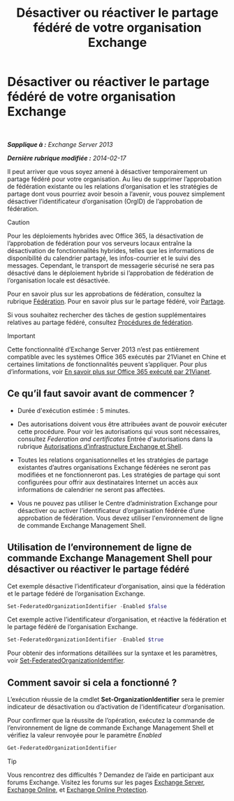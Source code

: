 ﻿---
title: 'Désactiver ou réactiver le partage fédéré de votre organisation Exchange'
TOCTitle: Désactiver ou réactiver le partage fédéré de votre organisation Exchange
ms:assetid: d36490d8-0268-47b9-a6d4-e56427f1b02e
ms:mtpsurl: https://technet.microsoft.com/fr-fr/library/JJ657497(v=EXCHG.150)
ms:contentKeyID: 50479238
ms.date: 05/23/2018
mtps_version: v=EXCHG.150
ms.translationtype: MT
---

# Désactiver ou réactiver le partage fédéré de votre organisation Exchange

 

_**Sapplique à :** Exchange Server 2013_

_**Dernière rubrique modifiée :** 2014-02-17_

Il peut arriver que vous soyez amené à désactiver temporairement un partage fédéré pour votre organisation. Au lieu de supprimer l’approbation de fédération existante ou les relations d’organisation et les stratégies de partage dont vous pourriez avoir besoin a l’avenir, vous pouvez simplement désactiver l’identificateur d’organisation (OrgID) de l’approbation de fédération.

> [!CAUTION]
> Pour les déploiements hybrides avec Office 365, la désactivation de l’approbation de fédération pour vos serveurs locaux entraîne la désactivation de fonctionnalités hybrides, telles que les informations de disponibilité du calendrier partagé, les infos-courrier et le suivi des messages. Cependant, le transport de messagerie sécurisé ne sera pas désactivé dans le déploiement hybride si l’approbation de fédération de l’organisation locale est désactivée.


Pour en savoir plus sur les approbations de fédération, consultez la rubrique [Fédération](federation-exchange-2013-help.md). Pour en savoir plus sur le partage fédéré, voir [Partage](sharing-exchange-2013-help.md).

Si vous souhaitez rechercher des tâches de gestion supplémentaires relatives au partage fédéré, consultez [Procédures de fédération](federation-procedures-exchange-2013-help.md).

> [!IMPORTANT]
> Cette fonctionnalité d’Exchange Server 2013 n’est pas entièrement compatible avec les systèmes Office 365 exécutés par 21Vianet en Chine et certaines limitations de fonctionnalités peuvent s’appliquer. Pour plus d’informations, voir <a href="https://go.microsoft.com/fwlink/?linkid=313640">En savoir plus sur Office 365 exécuté par 21Vianet</a>.


## Ce qu’il faut savoir avant de commencer ?

  - Durée d'exécution estimée : 5 minutes.

  - Des autorisations doivent vous être attribuées avant de pouvoir exécuter cette procédure. Pour voir les autorisations qui vous sont nécessaires, consultez *Federation and certificates* Entrée d'autorisations dans la rubrique [Autorisations d’infrastructure Exchange et Shell](exchange-and-shell-infrastructure-permissions-exchange-2013-help.md).

  - Toutes les relations organisationnelles et les stratégies de partage existantes d’autres organisations Exchange fédérées ne seront pas modifiées et ne fonctionneront pas. Les stratégies de partage qui sont configurées pour offrir aux destinataires Internet un accès aux informations de calendrier ne seront pas affectées.

  - Vous ne pouvez pas utiliser le Centre d’administration Exchange pour désactiver ou activer l’identificateur d’organisation fédérée d’une approbation de fédération. Vous devez utiliser l'environnement de ligne de commande Exchange Management Shell.

## Utilisation de l’environnement de ligne de commande Exchange Management Shell pour désactiver ou réactiver le partage fédéré

Cet exemple désactive l’identificateur d’organisation, ainsi que la fédération et le partage fédéré de l’organisation Exchange.

```powershell
Set-FederatedOrganizationIdentifier -Enabled $false
```

Cet exemple active l’identificateur d’organisation, et réactive la fédération et le partage fédéré de l’organisation Exchange.

```powershell
Set-FederatedOrganizationIdentifier -Enabled $true
```

Pour obtenir des informations détaillées sur la syntaxe et les paramètres, voir [Set-FederatedOrganizationIdentifier](https://technet.microsoft.com/fr-fr/library/dd351037\(v=exchg.150\)).

## Comment savoir si cela a fonctionné ?

L’exécution réussie de la cmdlet **Set-OrganizationIdentifier** sera le premier indicateur de désactivation ou d’activation de l’identificateur d’organisation.

Pour confirmer que la réussite de l’opération, exécutez la commande de l’environnement de ligne de commande Exchange Management Shell et vérifiez la valeur renvoyée pour le paramètre *Enabled*

```powershell
Get-FederatedOrganizationIdentifier
```

> [!TIP]
> Vous rencontrez des difficultés ? Demandez de l’aide en participant aux forums Exchange. Visitez les forums sur les pages <a href="https://go.microsoft.com/fwlink/p/?linkid=60612">Exchange Server</a>, <a href="https://go.microsoft.com/fwlink/p/?linkid=267542">Exchange Online</a>, et <a href="https://go.microsoft.com/fwlink/p/?linkid=285351">Exchange Online Protection</a>.

